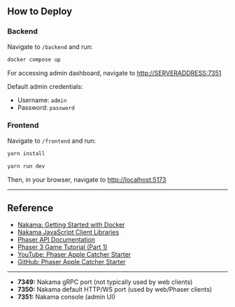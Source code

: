 ## How to Deploy

### Backend

Navigate to `/backend` and run:

```sh
docker compose up
```

For accessing admin dashboard, navigate to [http://SERVERADDRESS:7351](http://localhost:7351)


Default admin credentials:  
- Username: `admin`  
- Password: `password`


### Frontend

Navigate to `/frontend` and run:

```sh
yarn install

yarn run dev
```

Then, in your browser, navigate to [http://localhost:5173](http://localhost:5173)

---

## Reference

- [Nakama: Getting Started with Docker](https://heroiclabs.com/docs/nakama/getting-started/install/docker/)
- [Nakama JavaScript Client Libraries](https://heroiclabs.com/docs/nakama/client-libraries/javascript)
- [Phaser API Documentation](https://docs.phaser.io/api-documentation/api-documentation)
- [Phaser 3 Game Tutorial (Part 1)](https://phaser.io/tutorials/making-your-first-phaser-3-game/part1)
- [YouTube: Phaser Apple Catcher Starter](https://youtu.be/0qtg-9M3peI?si=SBqQC-xTRPX_0CdP)
- [GitHub: Phaser Apple Catcher Starter](https://github.com/digitaldeja0/Phaser-Apple-Catcher-Starter)

---

- **7349:** Nakama gRPC port (not typically used by web clients)
- **7350:** Nakama default HTTP/WS port (used by web/Phaser clients)
- **7351:** Nakama console (admin UI)
